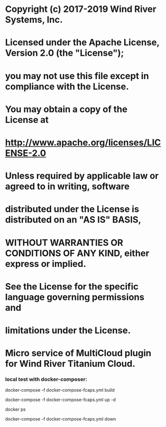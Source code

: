 # Copyright (c) 2017-2019 Wind River Systems, Inc.
#
# Licensed under the Apache License, Version 2.0 (the "License");
# you may not use this file except in compliance with the License.
# You may obtain a copy of the License at
#
#         http://www.apache.org/licenses/LICENSE-2.0
#
# Unless required by applicable law or agreed to in writing, software
# distributed under the License is distributed on an "AS IS" BASIS,
# WITHOUT WARRANTIES OR CONDITIONS OF ANY KIND, either express or implied.
# See the License for the specific language governing permissions and
# limitations under the License.

# Micro service of MultiCloud plugin for Wind River Titanium Cloud.

### local test with docker-composer:

docker-compose -f docker-compose-fcaps.yml build

docker-compose -f docker-compose-fcaps.yml up -d

docker ps

docker-compose -f docker-compose-fcaps.yml down